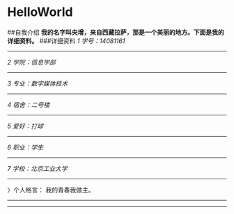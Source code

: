 # HelloWorld
##自我介绍
**我的名字叫央增，来自西藏拉萨，那是一个美丽的地方。下面是我的详细资料。**
###详细资料
*1 学号：14081161*
***
*2 学院：信息学部*
***
*3 专业：数字媒体技术*
***
*4 宿舍：二号楼*
***
*5 爱好：打球*
***
*6 职业：学生*
***
*7 学校：北京工业大学*
***

〉个人格言：
我的青春我做主。
***
***

